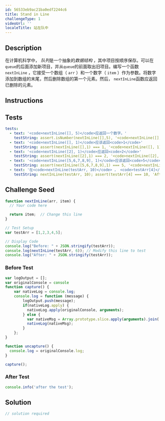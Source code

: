 ```yaml
---
id: 56533eb9ac21ba0edf2244c6
title: Stand in Line
challengeType: 1
videoUrl: ''
localeTitle: 站在队中
---
```


## Description
<section id="description">在计算机科学中， <dfn>队列</dfn>是一个抽象的<dfn>数据结构</dfn> ，其中项目按顺序保存。可以在<code>queue</code>的后面添加新项目，并从<code>queue</code>的前面取出旧项目。编写一个函数<code>nextInLine</code> ，它接受一个数组（ <code>arr</code> ）和一个数字（ <code>item</code> ）作为参数。将数字添加到数组的末尾，然后删除数组的第一个元素。然后， <code>nextInLine</code>函数应返回已删除的元素。 </section>

## Instructions
<section id="instructions">
</section>

## Tests
<section id='tests'>

```yml
tests:
  - text: '<code>nextInLine([], 5)</code>应返回一个数字。'
    testString: assert.isNumber(nextInLine([],5), '<code>nextInLine([], 5)</code> should return a number.');
  - text: '<code>nextInLine([], 1)</code>应该返回<code>1</code>'
    testString: assert(nextInLine([],1) === 1, '<code>nextInLine([], 1)</code> should return <code>1</code>');
  - text: '<code>nextInLine([2], 1)</code>应返回<code>2</code>'
    testString: assert(nextInLine([2],1) === 2, '<code>nextInLine([2], 1)</code> should return <code>2</code>');
  - text: '<code>nextInLine([5,6,7,8,9], 1)</code>应该返回<code>5</code>'
    testString: assert(nextInLine([5,6,7,8,9],1) === 5, '<code>nextInLine([5,6,7,8,9], 1)</code> should return <code>5</code>');
  - text: '在<code>nextInLine(testArr, 10)</code> ， <code>testArr[4]</code>应为<code>10</code>'
    testString: nextInLine(testArr, 10); assert(testArr[4] === 10, 'After <code>nextInLine(testArr, 10)</code>, <code>testArr[4]</code> should be <code>10</code>');

```

</section>

## Challenge Seed
<section id='challengeSeed'>

<div id='js-seed'>

```js
function nextInLine(arr, item) {
  // Your code here

  return item;  // Change this line
}

// Test Setup
var testArr = [1,2,3,4,5];

// Display Code
console.log("Before: " + JSON.stringify(testArr));
console.log(nextInLine(testArr, 6)); // Modify this line to test
console.log("After: " + JSON.stringify(testArr));

```

</div>

### Before Test
<div id='js-setup'>

```js
var logOutput = [];
var originalConsole = console
function capture() {
    var nativeLog = console.log;
    console.log = function (message) {
        logOutput.push(message);
        if(nativeLog.apply) {
          nativeLog.apply(originalConsole, arguments);
        } else {
          var nativeMsg = Array.prototype.slice.apply(arguments).join(' ');
          nativeLog(nativeMsg);
        }
    };
}

function uncapture() {
  console.log = originalConsole.log;
}

capture();

```

</div>

### After Test
<div id='js-teardown'>

```js
console.info('after the test');
```

</div>

</section>

## Solution
<section id='solution'>

```js
// solution required
```
</section>
